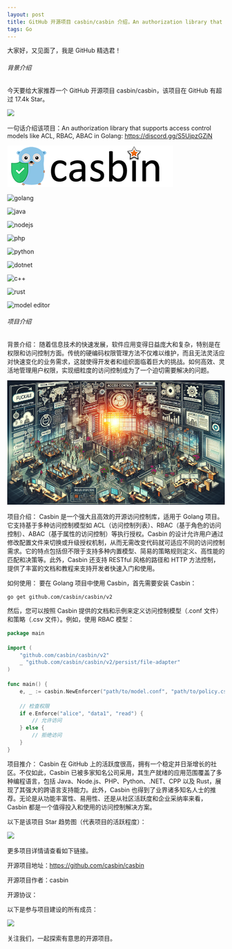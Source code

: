 ```yaml
---
layout: post
title: GitHub 开源项目 casbin/casbin 介绍，An authorization library that supports access control models like ACL, RBAC, ABAC in Golang: https://discord.gg/S5UjpzGZjN
tags: Go
---
```


大家好，又见面了，我是 GitHub 精选君！

###### 背景介绍

今天要给大家推荐一个 GitHub 开源项目 casbin/casbin，该项目在 GitHub 有超过 17.4k Star。

![](https://stats.deeptrain.net/repo/casbin/casbin/?theme=light)

一句话介绍该项目：An authorization library that supports access control models like ACL, RBAC, ABAC in Golang: https://discord.gg/S5UjpzGZjN




![casbin Logo](https://raw.githubusercontent.com/casbin/casbin/master/casbin-logo.png)

![golang](https://casbin.org/img/langs/golang.png)

![java](https://casbin.org/img/langs/java.png)

![nodejs](https://casbin.org/img/langs/nodejs.png)

![php](https://casbin.org/img/langs/php.png)

![python](https://casbin.org/img/langs/python.png)

![dotnet](https://casbin.org/img/langs/dotnet.png)

![c++](https://casbin.org/img/langs/cpp.png)

![rust](https://casbin.org/img/langs/rust.png)

![model editor](https://hsluoyz.github.io/casbin/ui_model_editor.png)


###### 项目介绍

背景介绍：
随着信息技术的快速发展，软件应用变得日益庞大和复杂，特别是在权限和访问控制方面。传统的硬编码权限管理方法不仅难以维护，而且无法灵活应对快速变化的业务需求，这就使得开发者和组织面临着巨大的挑战。如何高效、灵活地管理用户权限，实现细粒度的访问控制成为了一个迫切需要解决的问题。



![](https://raw.githubusercontent.com/ZhuPeng/pic/master/mac/compress_tmp-d533b048d8da96b2f8aeacc039fa58bf.png)

项目介绍：
Casbin 是一个强大且高效的开源访问控制库，适用于 Golang 项目。它支持基于多种访问控制模型如 ACL（访问控制列表）、RBAC（基于角色的访问控制）、ABAC（基于属性的访问控制）等执行授权。Casbin 的设计允许用户通过修改配置文件来切换或升级授权机制，从而无需改变代码就可适应不同的访问控制需求。它的特点包括但不限于支持多种内置模型、简易的策略规则定义、高性能的匹配和决策等。此外，Casbin 还支持 RESTful 风格的路径和 HTTP 方法控制，提供了丰富的文档和教程来支持开发者快速入门和使用。

如何使用：
要在 Golang 项目中使用 Casbin，首先需要安装 Casbin：
```
go get github.com/casbin/casbin/v2
```
然后，您可以按照 Casbin 提供的文档和示例来定义访问控制模型（.conf 文件）和策略（.csv 文件）。例如，使用 RBAC 模型：
```go
package main

import (
    "github.com/casbin/casbin/v2"
    _ "github.com/casbin/casbin/v2/persist/file-adapter"
)

func main() {
    e, _ := casbin.NewEnforcer("path/to/model.conf", "path/to/policy.csv")

    // 检查权限
    if e.Enforce("alice", "data1", "read") {
        // 允许访问
    } else {
        // 拒绝访问
    }
}
```
项目推介：
Casbin 在 GitHub 上的活跃度很高，拥有一个稳定并日渐增长的社区。不仅如此，Casbin 已被多家知名公司采用，其生产就绪的应用范围覆盖了多种编程语言，包括 Java、Node.js、PHP、Python、.NET、CPP 以及 Rust，展现了其强大的跨语言支持能力。此外，Casbin 也得到了业界诸多知名人士的推荐。无论是从功能丰富性、易用性、还是从社区活跃度和企业采纳率来看，Casbin 都是一个值得投入和使用的访问控制解决方案。

以下是该项目 Star 趋势图（代表项目的活跃程度）：

![](https://api.star-history.com/svg?repos=casbin/casbin&type=Timeline)

更多项目详情请查看如下链接。

开源项目地址：https://github.com/casbin/casbin 

开源项目作者：casbin

开源协议：

以下是参与项目建设的所有成员：

![](https://contrib.rocks/image?repo=casbin/casbin)

关注我们，一起探索有意思的开源项目。

